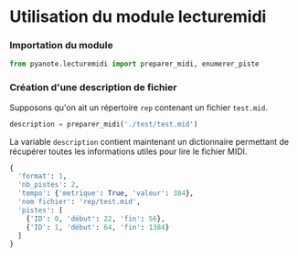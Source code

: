 # Utilisation du module lecturemidi

### Importation du module

```python
from pyanote.lecturemidi import preparer_midi, enumerer_piste
```

### Création d'une description de fichier

Supposons qu'on ait un répertoire ```rep``` contenant un fichier ```test.mid```. 

```python
description = preparer_midi('./test/test.mid')
```
La variable ```description``` contient maintenant un dictionnaire permettant de récupérer toutes les informations utiles
pour lire le fichier MIDI.

```python
{
  'format': 1,
  'nb_pistes': 2,
  'tempo': {'metrique': True, 'valeur': 384},
  'nom fichier': 'rep/test.mid',
  'pistes': [
    {'ID': 0, 'début': 22, 'fin': 56},
    {'ID': 1, 'début': 64, 'fin': 1384}
  ]
}
```
